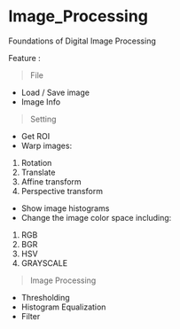 # Image_Processing
Foundations of Digital Image Processing

Feature :
>File
- Load / Save image
- Image Info

>Setting
- Get ROI
- Warp images:
1. Rotation
2. Translate
3. Affine transform
4. Perspective transform

- Show image histograms
-  Change the image color space including:
1. RGB
2. BGR
3. HSV
4. GRAYSCALE

>Image Processing
- Thresholding
- Histogram Equalization
- Filter
